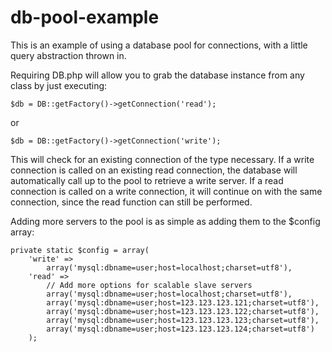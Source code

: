 db-pool-example
===============

This is an example of using a database pool for connections, with a little query abstraction thrown in.

Requiring DB.php will allow you to grab the database instance from any class by just executing:

    $db = DB::getFactory()->getConnection('read');
    
or
    
    $db = DB::getFactory()->getConnection('write');

This will check for an existing connection of the type necessary.  If a write connection is called on an 
existing read connection, the database will automatically call up to the pool to retrieve a write server.
If a read connection is called on a write connection, it will continue on with the same connection, since
the read function can still be performed.

Adding more servers to the pool is as simple as adding them to the $config array:

    private static $config = array(
        'write' =>
            array('mysql:dbname=user;host=localhost;charset=utf8'),
        'read' =>
            // Add more options for scalable slave servers
            array('mysql:dbname=user;host=localhost;charset=utf8'),
            array('mysql:dbname=user;host=123.123.123.121;charset=utf8'),
            array('mysql:dbname=user;host=123.123.123.122;charset=utf8'),
            array('mysql:dbname=user;host=123.123.123.123;charset=utf8'),
            array('mysql:dbname=user;host=123.123.123.124;charset=utf8')
        );
